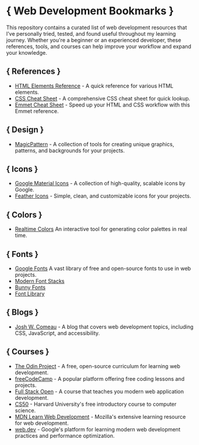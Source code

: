 # { Web Development Bookmarks }

This repository contains a curated list of web development resources that I’ve personally tried, tested, and found useful throughout my learning journey. Whether you're a beginner or an experienced developer, these references, tools, and courses can help improve your workflow and expand your knowledge.

## { References }

- [HTML Elements Reference](https://htmlcheatsheet.com/css/) - A quick reference for various HTML elements.
- [CSS Cheat Sheet](https://htmlcheatsheet.com/css/) - A comprehensive CSS cheat sheet for quick lookup.
- [Emmet Cheat Sheet](https://docs.emmet.io/cheat-sheet/) - Speed up your HTML and CSS workflow with this Emmet reference.

## { Design }

- [MagicPattern](https://www.magicpattern.design/) - A collection of tools for creating unique graphics, patterns, and backgrounds for your projects.

## { Icons }

- [Google Material Icons](https://fonts.google.com/icons) - A collection of high-quality, scalable icons by Google.
- [Feather Icons](https://feathericons.com/) - Simple, clean, and customizable icons for your projects.

## { Colors }

- [Realtime Colors](https://www.realtimecolors.com) An interactive tool for generating color palettes in real time.

## { Fonts }

- [Google Fonts](https://fonts.google.com) A vast library of free and open-source fonts to use in web projects.
- [Modern Font Stacks](https://modernfontstacks.com/#font-stacks)
- [Bunny Fonts](https://fonts.bunny.net/)
- [Font Library](https://fontlibrary.org/en)

## { Blogs }

- [Josh W. Comeau](https://www.joshwcomeau.com/) - A blog that covers web development topics, including CSS, JavaScript, and accessibility.

## { Courses }

- [The Odin Project](https://www.theodinproject.com/) - A free, open-source curriculum for learning web development.
- [freeCodeCamp](https://www.freecodecamp.org/) - A popular platform offering free coding lessons and projects.
- [Full Stack Open](https://fullstackopen.com/en/) - A course that teaches you modern web application development.
- [CS50](https://cs50.harvard.edu/) - Harvard University's free introductory course to computer science.
- [MDN Learn Web Development](https://developer.mozilla.org/en-US/docs/Learn) - Mozilla's extensive learning resource for web development.
- [web.dev](https://web.dev/learn/) - Google's platform for learning modern web development practices and performance optimization.
